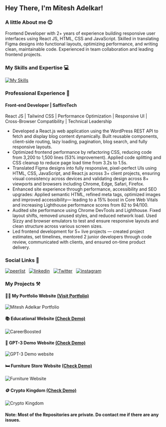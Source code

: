 ## Hey There, I'm Mitesh Adelkar!

### A little About me 😊
<div>
Frontend Developer with 2+ years of experience building responsive user interfaces using React JS, HTML, CSS and JavaScript. Skilled in translating Figma designs into functional layouts, optimizing performance, and writing clean, maintainable code. Experienced in team collaboration and leading frontend projects.
</div>

### My Skills and Expertise 💻
[![My Skills](https://skillicons.dev/icons?i=html,css,js,jquery,react,tailwind,sass,bootstrap,git,github,vscode,wordpress)](https://skillicons.dev)

### Professional Experience 💼

#### Front-end Developer | SaffireTech

React JS | Tailwind CSS | Performance Optimization | Responsive UI | Cross-Browser Compatibility | Technical Leadership

- Developed a React.js web application using the WordPress REST API to fetch and display blog content dynamically. Built reusable components, client-side routing, lazy loading, pagination, blog search, and fully responsive layouts.
- Optimized frontend performance by refactoring CSS, reducing code from 3,200 to 1,500 lines (53% improvement). Applied code splitting and CSS cleanup to reduce page load time from 3.2s to 1.5s.
- Translated Figma designs into fully responsive, pixel-perfect UIs using HTML, CSS, JavaScript, and React.js across 3+ client projects, ensuring visual consistency across devices and validating design across 8+ viewports and browsers including Chrome, Edge, Safari, Firefox.
- Enhanced site experience through performance, accessibility and SEO upgrades: Applied semantic HTML, refined meta tags, optimized images and improved accessibility— leading to a 15% boost in Core Web Vitals and increasing Lighthouse performance scores from 82 to 94/100.
- Audited site performance using Chrome DevTools and Lighthouse. Fixed layout shifts, removed unused styles, and reduced network load. Used Sizzy and browser emulators to test and ensure responsive layouts and clean structure across various screen sizes.
- Led frontend development for 5+ live projects — created project estimates, set timelines, mentored 2 junior developers through code review, communicated with clients, and ensured on-time product delivery.

### Social Links 📲

<a href='https://mitesh-adelkar.netlify.app/' target="_blank"><img alt='peerlist' src='https://img.shields.io/badge/Portfolio-100000?style=for-the-badge&logo=peerlist&logoColor=329e35&labelColor=FFFFFF&color=FFFFFF'/></a>
&nbsp;
<a href='https://www.linkedin.com/in/mitesh23/' target="_blank"><img alt='linkedin' src='https://img.shields.io/badge/LinkedIn-0077B5?style=for-the-badge&logo=inspire&logoColor=white'/></a>
&nbsp;
<a href="https://x.com/miteshadelkar/" target="_blank"><img alt="Twitter" src="https://img.shields.io/badge/Twitter-000000?style=for-the-badge&logo=x&logoColor=white&labelColor=333&color=333"/></a>
&nbsp;
<a href='https://www.instagram.com/mitesh.adelkar/' target="_blank"><img alt='instagram' src='https://img.shields.io/badge/Instagram-E4405F?style=for-the-badge&logo=instagram&logoColor=white'/></a>

### My Projects ⚒️

#### 👨🏻 My Portfolio Website [(Visit Portfolio)](https://mitesh-adelkar.netlify.app/)
![Mitesh Adelkar Portfolio](https://github.com/Mcraze/Mcraze/assets/84672998/a8a273c5-946c-4e9e-822b-7023e3c73f99)

#### 📚 Educational Website [(Check Demo)](https://careerboosted.netlify.app/)
![CareerBoosted](https://github.com/Mcraze/Mcraze/assets/84672998/77c26cfd-afd9-4a7d-9171-a4cc3daab9cf)

#### 🤖 GPT-3 Demo Website [(Check Demo)](https://gpt-demo-site.netlify.app/)
![GPT-3 Demo website](https://github.com/Mcraze/Mcraze/assets/84672998/a4f27338-8e54-428e-8222-2ddf2863bf73)

#### 🛏️ Furniture Store Website [(Check Demo)](https://miteshadelkar-project.netlify.app/)
![Furniture Website](https://github.com/user-attachments/assets/496e8f3e-15b1-420b-b7db-1d827c573939)

#### 🪙 Crypto Kingdom [(Check Demo)](https://kingdom-crypto.netlify.app/)
![Crypto Kingdom](https://github.com/Mcraze/Mcraze/assets/84672998/0452c20a-eee0-4af6-ba5b-2f0cadf4c58e)

#### Note: Most of the Repositories are private. Do contact me if there are any issues.
